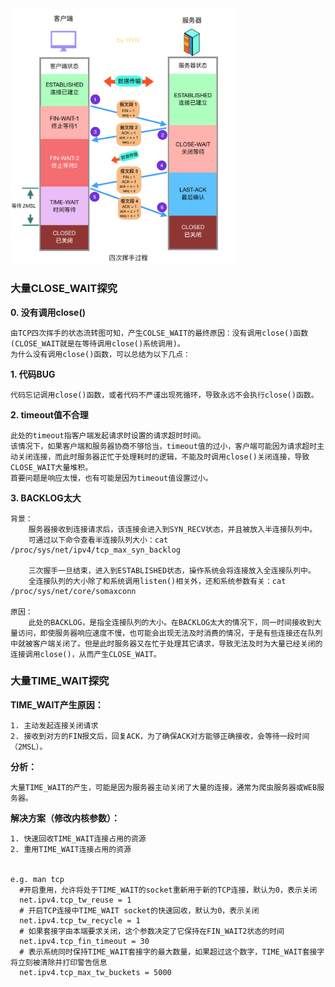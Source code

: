 <img src="assets/CLOSE_WAIT.assets/四次挥手.png" alt="四次挥手" style="zoom: 40%;" />

### 大量CLOSE_WAIT探究

**0. 没有调用close()**

```shell
由TCP四次挥手的状态流转图可知，产生COLSE_WAIT的最终原因：没有调用close()函数(CLOSE_WAIT就是在等待调用close()系统调用)。
为什么没有调用close()函数，可以总结为以下几点：
```

**1. 代码BUG**

```shell
代码忘记调用close()函数，或者代码不严谨出现死循环，导致永远不会执行close()函数。
```

**2. timeout值不合理**

```shell
此处的timeout指客户端发起请求时设置的请求超时时间。
该情况下，如果客户端和服务器协商不够恰当，timeout值的过小，客户端可能因为请求超时主动关闭连接，而此时服务器正忙于处理耗时的逻辑，不能及时调用close()关闭连接，导致CLOSE_WAIT大量堆积。
首要问题是响应太慢，也有可能是因为timeout值设置过小。
```

**3. BACKLOG太大**

```shell
背景：
	服务器接收到连接请求后，该连接会进入到SYN_RECV状态，并且被放入半连接队列中。
	可通过以下命令查看半连接队列大小：cat /proc/sys/net/ipv4/tcp_max_syn_backlog
	
	三次握手一旦结束，进入到ESTABLISHED状态，操作系统会将连接放入全连接队列中。
	全连接队列的大小除了和系统调用listen()相关外，还和系统参数有关：cat /proc/sys/net/core/somaxconn

原因：
	此处的BACKLOG，是指全连接队列的大小。在BACKLOG太大的情况下，同一时间接收到大量访问，即使服务器响应速度不慢，也可能会出现无法及时消费的情况，于是有些连接还在队列中就被客户端关闭了。但是此时服务器又在忙于处理其它请求，导致无法及时为大量已经关闭的连接调用close()，从而产生CLOSE_WAIT。
```



### 大量TIME_WAIT探究

**TIME_WAIT产生原因：**

```shell
1. 主动发起连接关闭请求
2. 接收到对方的FIN报文后，回复ACK，为了确保ACK对方能够正确接收，会等待一段时间（2MSL）。
```

**分析：**

```shell
大量TIME_WAIT的产生，可能是因为服务器主动关闭了大量的连接，通常为爬虫服务器或WEB服务器。
```

**解决方案（修改内核参数）：**

```shell
1. 快速回收TIME_WAIT连接占用的资源
2. 重用TIME_WAIT连接占用的资源


e.g. man tcp
  #开启重用，允许将处于TIME_WAIT的socket重新用于新的TCP连接，默认为0，表示关闭
  net.ipv4.tcp_tw_reuse = 1
  # 开启TCP连接中TIME_WAIT socket的快速回收，默认为0，表示关闭
  net.ipv4.tcp_tw_recycle = 1
  # 如果套接字由本端要求关闭，这个参数决定了它保持在FIN_WAIT2状态的时间
  net.ipv4.tcp_fin_timeout = 30
  # 表示系统同时保持TIME_WAIT套接字的最大数量，如果超过这个数字，TIME_WAIT套接字将立刻被清除并打印警告信息
  net.ipv4.tcp_max_tw_buckets = 5000
```

